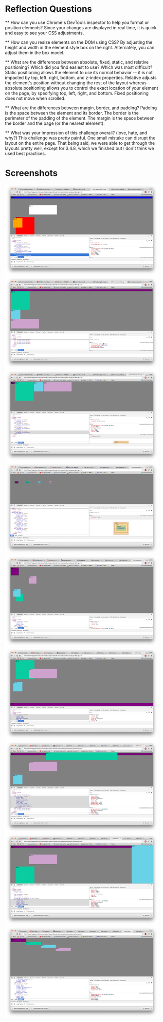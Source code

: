 # Reflection Questions

** How can you use Chrome's DevTools inspector to help you format or position elements?
Since your changes are displayed in real time, it is quick and easy to see your CSS adjustments.

** How can you resize elements on the DOM using CSS?
By adjusting the height and width in the element.style box on the right. Alternately, you can adjust them in the box model. 

** What are the differences between absolute, fixed, static, and relative positioning? Which did you find easiest to use? Which was most difficult?
Static positioning allows the element to use its normal behavior -- it is not impacted by top, left, right, bottom, and z-index properties. Relative adjusts the element's position without changing the rest of the layout whereas absolute positioning allows you to control the exact location of your element on the page, by specifying top, left, right, and bottom. Fixed positioning does not move when scrolled. 

** What are the differences between margin, border, and padding?
Padding is the space between the element and its border. The border is the perimeter of the padding of the element. The margin is the space between the border and the page (or the nearest element). 

** What was your impression of this challenge overall? (love, hate, and why?)
This challenge was pretty painful. One small mistake can disrupt the layout on the entire page. That being said, we were able to get through the layouts pretty well, except for 3.4.8, which we finished but I don't think we used best practices. 


# Screenshots
![3.4.1](imgs/3.4.1.png)
![3.4.2](imgs/3.4.2.png)
![3.4.3](imgs/3.4.3.png)
![3.4.4](imgs/3.4.4.png)
![3.4.5](imgs/3.4.5.png)
![3.4.6](imgs/3.4.6.png)
![3.4.7](imgs/3.4.7.png)
![3.4.8](imgs/3.4.8.png)
![3.4.9](imgs/3.4.9.png)